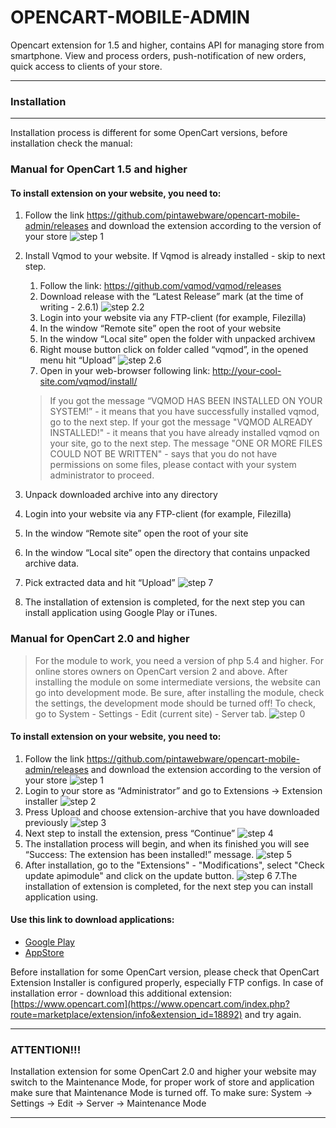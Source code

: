 ﻿OPENCART-MOBILE-ADMIN 
=====================
Opencart extension for 1.5 and higher, contains API for managing store from smartphone.
View and process orders, push-notification of new orders, quick access to clients of your store. 
***

###  Installation
***
Installation process is different for some OpenCart versions, before installation check the manual:
### Manual for OpenCart 1.5 and higher
#### To install extension on your website, you need to:
1. Follow the link https://github.com/pintawebware/opencart-mobile-admin/releases and download the extension according to the version of your store
![step 1](https://github.com/pintawebware/opencart-mobile-admin/blob/master/Images/step%201.png?raw=true)

2. Install Vqmod to your website. If Vqmod is already installed - skip to next step. 
    1. Follow the link: https://github.com/vqmod/vqmod/releases
    2. Download release with the “Latest Release” mark (at the time of writing - 2.6.1) 
      ![step 2.2](https://github.com/pintawebware/opencart-mobile-admin/blob/master/Images/Step%202.2.png?raw=true)
    3. Login into your website via any FTP-client (for example, Filezilla)
    4. In the window “Remote site” open the root of your website
    5. In the window “Local site” open the folder with unpacked archiveм 
    6. Right mouse button click on folder called “vqmod”, in the opened menu hit “Upload”
      ![step 2.6](https://github.com/pintawebware/opencart-mobile-admin/blob/master/Images/step%202.6.png?raw=true)
     7. Open in your web-browser following link: http://your-cool-site.com/vqmod/install/
      > If you got the message “VQMOD HAS BEEN INSTALLED ON YOUR SYSTEM!” - it means that you have successfully installed vqmod, go to the next step.
      If your got the message "VQMOD ALREADY INSTALLED!" - it means that you have already installed vqmod on your site, go to the next step.
      The message "ONE OR MORE FILES COULD NOT BE WRITTEN" - says that you do not have permissions on some files, please contact with your system administrator to proceed.

3. Unpack downloaded archive into any directory 
4. Login into your website via any FTP-client (for example, Filezilla)
5. In the window “Remote site” open the root of your site
6. In the window “Local site” open the directory that contains unpacked archive data.
7. Pick extracted data and hit “Upload” 
![step 7](https://github.com/pintawebware/opencart-mobile-admin/blob/master/Images/step%207.png?raw=true)
8. The installation of extension is completed, for the next step you can install application using Google Play or iTunes.


### Manual for OpenCart 2.0 and higher
> For the module to work, you need a version of php 5.4 and higher.
For online stores owners on OpenCart version 2 and above. After installing the module on some intermediate versions, the website can go into development mode. Be sure, after installing the module, check the settings, the development mode should be turned off! To check, go to System - Settings - Edit (current site) - Server tab.
![step 0](https://github.com/pintawebware/opencart-mobile-admin/blob/master/Images/step%200.jpg?raw=true)
#### To install extension on your website, you need to:
1. Follow the link https://github.com/pintawebware/opencart-mobile-admin/releases and download the extension according to the version of your store
![step 1](https://opencartapp.pro/images/faqEn/5.jpg)
2. Login to your store as “Administrator” and go to Extensions -> Extension installer
![step 2](https://opencartapp.pro/images/faqEn/1.jpg)
3. Press Upload and choose extension-archive that you have downloaded previously
![step 3](https://opencartapp.pro/images/faqEn/2.jpg)
4. Next step to install the extension, press “Continue”
![step 4](https://opencartapp.pro/images/faqEn/3.jpg)
5. The installation process will begin, and when its finished you will see “Success: The extension has been installed!” message.
![step 5](https://opencartapp.pro/images/faqEn/4.jpg)
6. After installation, go to the "Extensions" - "Modifications", select "Check update apimodule" and click on the update button. 
![step 6](https://opencartapp.pro/images/faqEn/7.jpg)
7.The installation of extension is completed, for the next step you can install application using.

#### Use this link to download applications:
* [Google Play](https://play.google.com/store/apps/details?id=com.pinta.opencart.opencartmobileadmin)
* [AppStore](https://itunes.apple.com/ua/app/opencart-mobile-admin/id1213731316?l=ru&mt=8)

Before installation for some OpenCart version, please check that OpenCart Extension Installer is configured properly,
especially FTP configs.
In case of installation error - download this additional extension: [https://www.opencart.com](https://www.opencart.com/index.php?route=marketplace/extension/info&extension_id=18892) and try again.

***
### ATTENTION!!!
Installation extension for some OpenCart 2.0 and higher your website may switch to the Maintenance Mode, for proper work of store and application make sure that Maintenance Mode is turned off. 
To make sure: System -> Settings -> Edit -> Server -> Maintenance Mode
***
